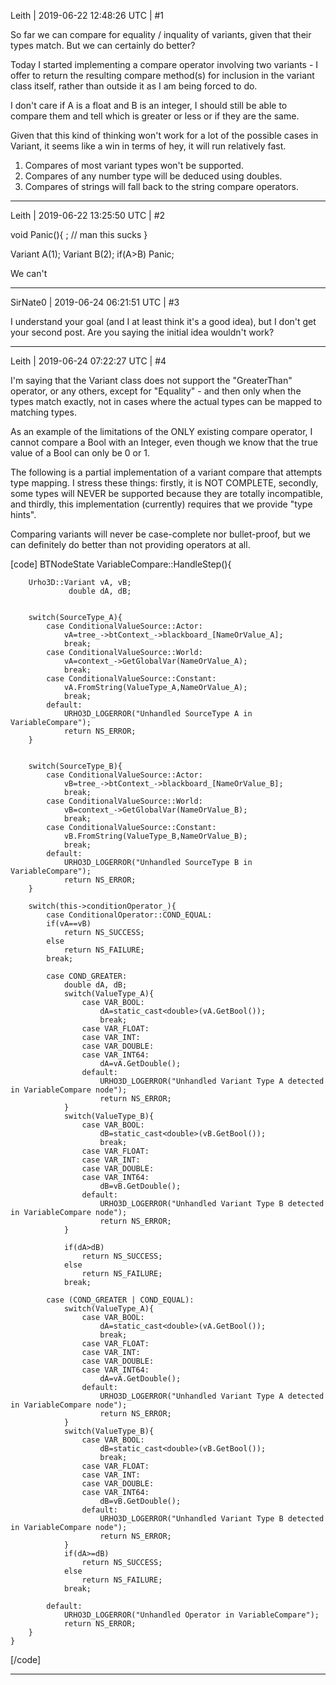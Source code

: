 Leith | 2019-06-22 12:48:26 UTC | #1

So far we can compare for equality / inquality of variants, given that their types match.
But we can certainly do better?

Today I started implementing a compare operator involving two variants - I offer to return the resulting compare method(s) for inclusion in the variant class itself, rather than outside it as I am being forced to do.

I don't care if A is a float and B is an integer, I should still be able to compare them and tell which is greater or less or if they are the same.

Given that this kind of thinking won't work for a lot of the possible cases in Variant, it seems like a win in terms of hey, it will run relatively fast.

1. Compares of most variant types won't be supported.
2. Compares of any number type will be deduced using doubles.
3. Compares of strings will fall back to the string compare operators.

-------------------------

Leith | 2019-06-22 13:25:50 UTC | #2

void Panic(){
    ; // man this sucks
}

Variant A(1);
Variant B(2);
if(A>B) Panic;

We can't

-------------------------

SirNate0 | 2019-06-24 06:21:51 UTC | #3

I understand your goal (and I at least think it's a good idea), but I don't get your second post. Are you saying the initial idea wouldn't work?

-------------------------

Leith | 2019-06-24 07:22:27 UTC | #4

I'm saying that the Variant class does not support the "GreaterThan" operator, or any others, except for "Equality" - and then only when the types match exactly, not in cases where the actual types can be mapped to matching types.

As an example of the limitations of the ONLY existing compare operator, I cannot compare a Bool with an Integer, even though we know that the true value of a Bool can only be 0 or 1.

The following is a partial implementation of a variant compare that attempts type mapping.
I stress these things: firstly, it is NOT COMPLETE, secondly, some types will NEVER be supported because they are totally incompatible, and thirdly, this implementation (currently) requires that we provide "type hints".

Comparing variants will never be case-complete nor bullet-proof, but we can definitely do better than not providing operators at all.

[code]
    BTNodeState VariableCompare::HandleStep(){

        Urho3D::Variant vA, vB;
                 double dA, dB;


        switch(SourceType_A){
            case ConditionalValueSource::Actor:
                vA=tree_->btContext_->blackboard_[NameOrValue_A];
                break;
            case ConditionalValueSource::World:
                vA=context_->GetGlobalVar(NameOrValue_A);
                break;
            case ConditionalValueSource::Constant:
                vA.FromString(ValueType_A,NameOrValue_A);
                break;
            default:
                URHO3D_LOGERROR("Unhandled SourceType A in VariableCompare");
                return NS_ERROR;
        }


        switch(SourceType_B){
            case ConditionalValueSource::Actor:
                vB=tree_->btContext_->blackboard_[NameOrValue_B];
                break;
            case ConditionalValueSource::World:
                vB=context_->GetGlobalVar(NameOrValue_B);
                break;
            case ConditionalValueSource::Constant:
                vB.FromString(ValueType_B,NameOrValue_B);
                break;
            default:
                URHO3D_LOGERROR("Unhandled SourceType B in VariableCompare");
                return NS_ERROR;
        }

        switch(this->conditionOperator_){
            case ConditionalOperator::COND_EQUAL:
            if(vA==vB)
                return NS_SUCCESS;
            else
                return NS_FAILURE;
            break;

            case COND_GREATER:
                double dA, dB;
                switch(ValueType_A){
                    case VAR_BOOL:
                        dA=static_cast<double>(vA.GetBool());
                        break;
                    case VAR_FLOAT:
                    case VAR_INT:
                    case VAR_DOUBLE:
                    case VAR_INT64:
                        dA=vA.GetDouble();
                    default:
                        URHO3D_LOGERROR("Unhandled Variant Type A detected in VariableCompare node");
                        return NS_ERROR;
                }
                switch(ValueType_B){
                    case VAR_BOOL:
                        dB=static_cast<double>(vB.GetBool());
                        break;
                    case VAR_FLOAT:
                    case VAR_INT:
                    case VAR_DOUBLE:
                    case VAR_INT64:
                        dB=vB.GetDouble();
                    default:
                        URHO3D_LOGERROR("Unhandled Variant Type B detected in VariableCompare node");
                        return NS_ERROR;
                }

                if(dA>dB)
                    return NS_SUCCESS;
                else
                    return NS_FAILURE;
                break;

            case (COND_GREATER | COND_EQUAL):
                switch(ValueType_A){
                    case VAR_BOOL:
                        dA=static_cast<double>(vA.GetBool());
                        break;
                    case VAR_FLOAT:
                    case VAR_INT:
                    case VAR_DOUBLE:
                    case VAR_INT64:
                        dA=vA.GetDouble();
                    default:
                        URHO3D_LOGERROR("Unhandled Variant Type A detected in VariableCompare node");
                        return NS_ERROR;
                }
                switch(ValueType_B){
                    case VAR_BOOL:
                        dB=static_cast<double>(vB.GetBool());
                        break;
                    case VAR_FLOAT:
                    case VAR_INT:
                    case VAR_DOUBLE:
                    case VAR_INT64:
                        dB=vB.GetDouble();
                    default:
                        URHO3D_LOGERROR("Unhandled Variant Type B detected in VariableCompare node");
                        return NS_ERROR;
                }
                if(dA>=dB)
                    return NS_SUCCESS;
                else
                    return NS_FAILURE;
                break;

            default:
                URHO3D_LOGERROR("Unhandled Operator in VariableCompare");
                return NS_ERROR;
        }
    }

[/code]

-------------------------

